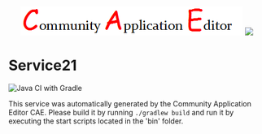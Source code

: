 <p align="center">
  <img src="https://github.com/PhilCAEOrg2/microservice-198/blob/master/img/logo.png" />
  <img src="https://raw.githubusercontent.com/rwth-acis/las2peer/master/img/logo/bitmap/las2peer-logo-128x128.png" />
</p>

Service21
===================
![Java CI with Gradle](https://github.com/PhilCAEOrg2/microservice-198/workflows/Java%20CI%20with%20Gradle/badge.svg?branch=master)

This service was automatically generated by the Community Application Editor CAE. Please build it by running `./gradlew build` and run it by executing the start scripts located in the 'bin' folder.
